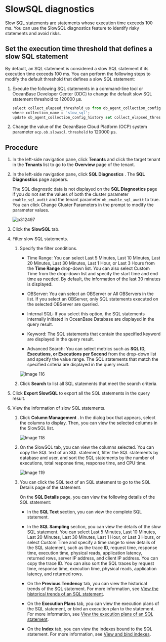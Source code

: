 # SlowSQL diagnostics

Slow SQL statements are statements whose execution time exceeds 100 ms. You can use the SlowSQL diagnostics feature to identify risky statements and avoid risks.

## Set the execution time threshold that defines a slow SQL statement

By default, an SQL statement is considered a slow SQL statement if its execution time exceeds 100 ms. You can perform the following steps to modify the default threshold that defines a slow SQL statement:

1. Execute the following SQL statements in a command-line tool or OceanBase Developer Center (ODC) to change the default slow SQL statement threshold to 120000 μs.

   ```javascript
   select collect_elapsed_threshold_us from ob_agent_collection_config_history 
   where collection_name = 'slow_sql';
   update ob_agent_collection_config_history set collect_elapsed_threshold_us = 120000 where collection_name = 'slow_sql';
   ```

2. Change the value of the OceanBase Cloud Platform (OCP) system parameter `ocp.ob.slowsql.threshold` to 120000 μs.

## Procedure

1. In the left-side navigation pane, click **Tenants** and click the target tenant in the **Tenants** list to go to the **Overview** page of the tenant.

2. In the left-side navigation pane, click **SQL Diagnostics** . The **SQL Diagnostics** page appears.

   The SQL diagnostic data is not displayed on the **SQL Diagnostics** page if you do not set the values of both the cluster parameter `enable_sql_audit` and the tenant parameter `ob_enable_sql_audit` to true. You can click Change Cluster Parameters in the prompt to modify the parameter values.

   ![p312497](https://help-static-aliyun-doc.aliyuncs.com/assets/img/en-US/2824633561/p440530.png)

3. Click the **SlowSQL** tab.

4. Filter slow SQL statements.

   1. Specify the filter conditions.

      * Time Range: You can select Last 5 Minutes, Last 10 Minutes, Last 20 Minutes, Last 30 Minutes, Last 1 Hour, or Last 3 Hours from the **Time Range** drop-down list. You can also select Custom Time from the drop-down list and specify the start time and end time as needed. By default, the information of the last 30 minutes is displayed.

      * OBServer: You can select an OBServer or All OBServers in the list. If you select an OBServer, only SQL statements executed on the selected OBServer are queried.

      * Internal SQL: If you select this option, the SQL statements internally initiated in OceanBase Database are displayed in the query result.

      * Keyword: The SQL statements that contain the specified keyword are displayed in the query result.

      * Advanced Search: You can select metrics such as **SQL ID, Executions, or Executions per Second** from the drop-down list and specify the value range. The SQL statements that match the specified criteria are displayed in the query result.

      ![Image 116](https://help-static-aliyun-doc.aliyuncs.com/assets/img/en-US/2824633561/p440521.png)

   2. Click **Search** to list all SQL statements that meet the search criteria.

5. Click **Export SlowSQL** to export all the SQL statements in the query result.

6. View the information of slow SQL statements.

   1. Click **Column Management** . In the dialog box that appears, select the columns to display. Then, you can view the selected columns in the SlowSQL list.

      ![Image 118](https://help-static-aliyun-doc.aliyuncs.com/assets/img/en-US/2824633561/p440522.png)

   2. On the SlowSQL tab, you can view the columns selected. You can copy the SQL text of an SQL statement, filter the SQL statements by database and user, and sort the SQL statements by the number of executions, total response time, response time, and CPU time.

      ![Image 119](https://obbusiness-private.oss-cn-shanghai.aliyuncs.com/doc/img/ocp/slowsql2.png)

   3. You can click the SQL text of an SQL statement to go to the SQL Details page of the statement.

      On the **SQL Details** page, you can view the following details of the SQL statement:

      * In the **SQL Text** section, you can view the complete SQL statement.

      * In the **SQL Sampling** section, you can view the details of the slow SQL statement. You can select Last 5 Minutes, Last 10 Minutes, Last 20 Minutes, Last 30 Minutes, Last 1 Hour, or Last 3 Hours, or select Custom Time and specify a time range to view details of the SQL statement, such as the trace ID, request time, response time, execution time, physical reads, application latency, returned rows, server IP address, and client IP address. You can copy the trace ID. You can also sort the SQL traces by request time, response time, execution time, physical reads, application latency, and returned rows.

      * On the **Previous Tendency** tab, you can view the historical trends of the SQL statement. For more information, see [View the historical trends of an SQL statement](../1000.sql-diagnostics/500.view-sql-details.md).

      * On the **Execution Plans** tab, you can view the execution plans of the SQL statement, or bind an execution plan to the statement. For more information, see [View the execution plans of an SQL statement](../1000.sql-diagnostics/500.view-sql-details.md).

      * On the **Index** tab, you can view the indexes bound to the SQL statement. For more information, see [View and bind indexes](../1000.sql-diagnostics/500.view-sql-details.md).
